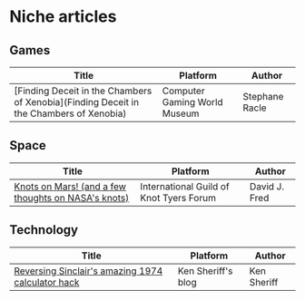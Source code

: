 # Niche articles

## Games

| Title | Platform | Author |
| --- | --- | --- |
| [Finding Deceit in the Chambers of Xenobia](Finding Deceit in the Chambers of Xenobia) | Computer Gaming World Museum | Stephane Racle |

## Space

| Title | Platform | Author |
| --- | --- | --- |
| [Knots on Mars! (and a few thoughts on NASA's knots)](https://igkt.net/sm/index.php?topic=4028.0) | International Guild of Knot Tyers Forum | David J. Fred |

## Technology

| Title | Platform | Author |
| --- | --- | --- |
| [Reversing Sinclair's amazing 1974 calculator hack](http://files.righto.com/calculator/sinclair_scientific_simulator.html) | Ken Sheriff's blog | Ken Sheriff |

